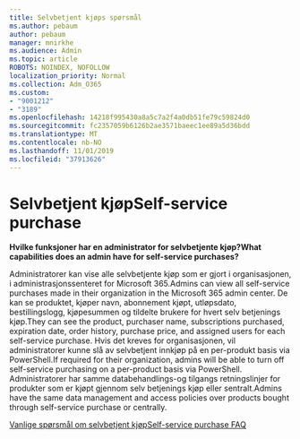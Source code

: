 ```yaml
---
title: Selvbetjent kjøps spørsmål
ms.author: pebaum
author: pebaum
manager: mnirkhe
ms.audience: Admin
ms.topic: article
ROBOTS: NOINDEX, NOFOLLOW
localization_priority: Normal
ms.collection: Adm_O365
ms.custom:
- "9001212"
- "3189"
ms.openlocfilehash: 14218f995430a8a5c7a2f4a0db51fe79c59824d0
ms.sourcegitcommit: fc2357059b6126b2ae3571baeec1ee89a5d36bdd
ms.translationtype: MT
ms.contentlocale: nb-NO
ms.lasthandoff: 11/01/2019
ms.locfileid: "37913626"
---
```

# <a name="self-service-purchase"></a><span data-ttu-id="6f322-102">Selvbetjent kjøp</span><span class="sxs-lookup"><span data-stu-id="6f322-102">Self-service purchase</span></span>

<span data-ttu-id="6f322-103">**Hvilke funksjoner har en administrator for selvbetjente kjøp?**</span><span class="sxs-lookup"><span data-stu-id="6f322-103">**What capabilities does an admin have for self-service purchases?**</span></span>

<span data-ttu-id="6f322-104">Administratorer kan vise alle selvbetjente kjøp som er gjort i organisasjonen, i administrasjonssenteret for Microsoft 365.</span><span class="sxs-lookup"><span data-stu-id="6f322-104">Admins can view all self-service purchases made in their organization in the Microsoft 365 admin center.</span></span> <span data-ttu-id="6f322-105">De kan se produktet, kjøper navn, abonnement kjøpt, utløpsdato, bestillingslogg, kjøpesummen og tildelte brukere for hvert selv betjenings kjøp.</span><span class="sxs-lookup"><span data-stu-id="6f322-105">They can see the product, purchaser name, subscriptions purchased, expiration date, order history, purchase price, and assigned users for each self-service purchase.</span></span>  <span data-ttu-id="6f322-106">Hvis det kreves for organisasjonen, vil administratorer kunne slå av selvbetjent innkjøp på en per-produkt basis via PowerShell.</span><span class="sxs-lookup"><span data-stu-id="6f322-106">If required for their organization, admins will be able to turn off self-service purchasing on a per-product basis via PowerShell.</span></span>  <span data-ttu-id="6f322-107">Administratorer har samme databehandlings-og tilgangs retningslinjer for produkter som er kjøpt gjennom selv betjenings kjøp eller sentralt.</span><span class="sxs-lookup"><span data-stu-id="6f322-107">Admins have the same data management and access policies over products bought through self-service purchase or centrally.</span></span>

[<span data-ttu-id="6f322-108">Vanlige spørsmål om selvbetjent kjøp</span><span class="sxs-lookup"><span data-stu-id="6f322-108">Self-service purchase FAQ</span></span>](https://aka.ms/self-service-purchase-faq)

